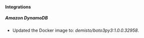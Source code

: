 #### Integrations
##### Amazon DynamoDB
- Updated the Docker image to: *demisto/boto3py3:1.0.0.32958*.
